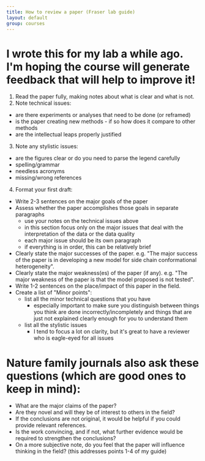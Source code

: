 ```yaml
---
title: How to review a paper (Fraser lab guide)
layout: default
group: courses
---
```


# I wrote this for my lab a while ago. I'm hoping the course will generate feedback that will help to improve it!

1. Read the paper fully, making notes about what is clear and what is not.
2. Note technical issues:
  - are there experiments or analyses that need to be done (or reframed)
  - is the paper creating new methods - if so how does it compare to other methods
  -  are the intellectual leaps properly justified
3. Note any stylistic issues:
  - are the figures clear or do you need to parse the legend carefully
  - spelling/grammar
  - needless acronyms
  - missing/wrong references
4. Format your first draft:
  - Write 2-3 sentences on the major goals of the paper
  - Assess whether the paper accomplishes those goals in separate paragraphs
    - use your notes on the technical issues above
    - in this section focus only on the major issues that deal with the interpretation of the data or the data quality
    - each major issue should be its own paragraph
    - if everything is in order, this can be relatively brief
  - Clearly state the major successes of the paper. e.g. "The major success of the paper is in developing a new model for side chain conformational heterogeneity".
  - Clearly state the major weakness(es) of the paper (if any). e.g. "The major weakness of the paper is that the model proposed is not tested".
  - Write 1-2 sentences on the place/impact of this paper in the field.
  - Create a list of "Minor points":
    - list all the minor technical questions that you have
      - especially important to make sure you distinguish between things you think are done incorrectly/incompletely and things that are just not explained clearly enough for you to understand them
    - list all the stylistic issues
      - I tend to focus a lot on clarity, but it's great to have a reviewer who is eagle-eyed for all issues

# Nature family journals also ask these questions (which are good ones to keep in mind):

- What are the major claims of the paper?
- Are they novel and will they be of interest to others in the field?
- If the conclusions are not original, it would be helpful if you could provide relevant references.
- Is the work convincing, and if not, what further evidence would be required to strengthen the conclusions?
- On a more subjective note, do you feel that the paper will influence thinking in the field? (this addresses points 1-4 of my guide)
